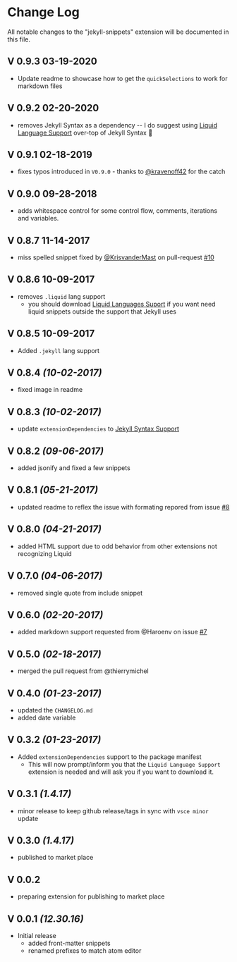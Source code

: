# Change Log

All notable changes to the "jekyll-snippets" extension will be documented in this file.

## V 0.9.3 03-19-2020

- Update readme to showcase how to get the `quickSelections` to work for markdown files

## V 0.9.2 02-20-2020

- removes Jekyll Syntax as a dependency -- I do suggest using [Liquid Language Support](https://marketplace.visualstudio.com/items?itemName=neilding.language-liquid) over-top of Jekyll Syntax 😬

## V 0.9.1 02-18-2019

- fixes typos introduced in `V0.9.0` - thanks to [@kravenoff42](https://github.com/kravenoff42) for the catch

## V 0.9.0 09-28-2018

- adds whitespace control for some control flow, comments, iterations and variables.

## V 0.8.7 11-14-2017

- miss spelled snippet fixed by [@KrisvanderMast](https://github.com/KrisvanderMast) on pull-request [#10](https://github.com/ginfuru/vscode-jekyll-snippets/pull/10)

## V 0.8.6 10-09-2017

- removes `.liquid` lang support
  - you should download [Liquid Languages Suport](https://marketplace.visualstudio.com/items?itemName=neilding.language-liquid) if you want need liquid snippets outside the support that Jekyll uses

## V 0.8.5 10-09-2017

- Added `.jekyll` lang support

## V 0.8.4 _(10-02-2017)_

- fixed image in readme

## V 0.8.3 _(10-02-2017)_

- update `extensionDependencies` to [Jekyll Syntax Support](https://marketplace.visualstudio.com/items?itemName=ginfuru.ginfuru-vscode-jekyll-syntax)

## V 0.8.2 _(09-06-2017)_

- added jsonify and fixed a few snippets

## V 0.8.1 _(05-21-2017)_

- updated readme to reflex the issue with formating repored from issue [#8](https://github.com/ginfuru/vscode-jekyll-snippets/issues/8)

## V 0.8.0 _(04-21-2017)_

- added HTML support due to odd behavior from other extensions not recognizing Liquid

## V 0.7.0 _(04-06-2017)_

- removed single quote from include snippet

## V 0.6.0 _(02-20-2017)_

- added markdown support requested from @Haroenv on issue [#7](https://github.com/ginfuru/vscode-jekyll-snippets/issues/7)

## V 0.5.0 _(02-18-2017)_

- merged the pull request from @thierrymichel

## V 0.4.0 _(01-23-2017)_

- updated the `CHANGELOG.md`
- added date variable

## V 0.3.2 _(01-23-2017)_

- Added `extensionDependencies` support to the package manifest
  - This will now prompt/inform you that the `Liquid Language Support` extension is needed and will ask you if you want to download it.

## V 0.3.1 _(1.4.17)_

- minor release to keep github release/tags in sync with `vsce minor` update

## V 0.3.0 _(1.4.17)_

- published to market place

## V 0.0.2

- preparing extension for publishing to market place

## V 0.0.1 _(12.30.16)_

- Initial release
  - added front-matter snippets
  - renamed prefixes to match atom editor
